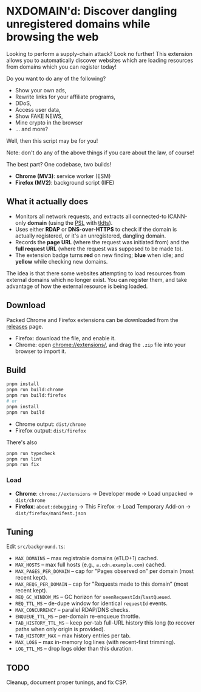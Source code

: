 # NXDOMAIN'd: Discover dangling unregistered domains while browsing the web

Looking to perform a supply-chain attack? Look no further! This extension allows you to automatically discover websites which are loading resources from domains which you can register today!

Do you want to do any of the following?

- Show your own ads,
- Rewrite links for your affiliate programs,
- DDoS,
- Access user data,
- Show FAKE NEWS,
- Mine crypto in the browser
- ... and more?

Well, then this script may be for you!

Note: don't do any of the above things if you care about the law, of course!

The best part? One codebase, two builds!

- **Chrome (MV3)**: service worker (ESM)
- **Firefox (MV2)**: background script (IIFE)

## What it actually does

- Monitors all network requests, and extracts all connected-to ICANN-only **domain** (using the [PSL](https://publicsuffix.org/) with [tldts](https://www.npmjs.com/package/tldts)).
- Uses either **RDAP** or **DNS-over-HTTPS** to check if the domain is actually registered, or it's an unregistered, dangling domain.
- Records the **page URL** (where the request was initiated from) and the **full request URL** (where the request was supposed to be made to).
- The extension badge turns **red** on new finding; **blue** when idle; and **yellow** while checking new domains.

The idea is that there some websites attempting to load resources from external domains which no longer exist. You can register them, and take advantage of how the external resource is being loaded.

## Download

Packed Chrome and Firefox extensions can be downloaded from the [releases](https://github.com/MegaManSec/NXDOMAIND/releases) page.

- Firefox: download the file, and enable it.
- Chrome: open [chrome://extensions/](chrome://extensions/), and drag the `.zip` file into your browser to import it.

## Build

```bash
pnpm install
pnpm run build:chrome
pnpm run build:firefox
# or
pnpm install
pnpm run build
```

- Chrome output: `dist/chrome`
- Firefox output: `dist/firefox`

There's also

```bash
pnpm run typecheck
pnpm run lint
pnpm run fix
```

### Load

- **Chrome**: `chrome://extensions` → Developer mode → Load unpacked → `dist/chrome`
- **Firefox**: `about:debugging` → This Firefox → Load Temporary Add-on → `dist/firefox/manifest.json`

## Tuning

Edit `src/background.ts`:

- `MAX_DOMAINS` – max registrable domains (eTLD+1) cached.
- `MAX_HOSTS` – max full hosts (e.g., `a.cdn.example.com`) cached.
- `MAX_PAGES_PER_DOMAIN` – cap for "Pages observed on” per domain (most recent kept).
- `MAX_REQS_PER_DOMAIN` – cap for "Requests made to this domain” (most recent kept).
- `REQ_GC_WINDOW_MS` – GC horizon for `seenRequestIds`/`lastQueued`.
- `REQ_TTL_MS` – de-dupe window for identical `requestId` events.
- `MAX_CONCURRENCY` – parallel RDAP/DNS checks.
- `ENQUEUE_TTL_MS` – per-domain re-enqueue throttle.
- `TAB_HISTORY_TTL_MS` – keep per-tab full-URL history this long (to recover paths when only origin is provided).
- `TAB_HISTORY_MAX` – max history entries per tab.
- `MAX_LOGS` – max in-memory log lines (with recent-first trimming).
- `LOG_TTL_MS` – drop logs older than this duration.

## TODO

Cleanup, document proper tunings, and fix CSP.
